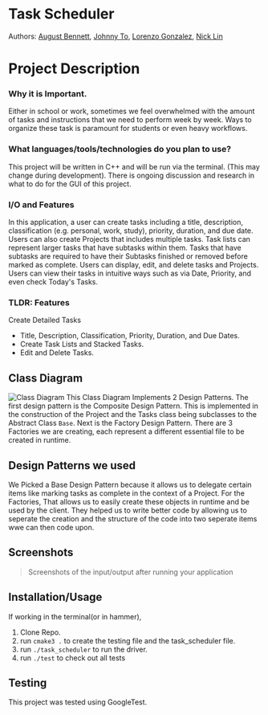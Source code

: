 # Task Scheduler
Authors: [August Bennett](https://github.com/augustpbennett), [Johnny To](https://github.com/Drabblesaur), [Lorenzo Gonzalez](https://github.com/lorenzog1), [Nick Lin](https://github.com/YYUWS)
 

# Project Description

### Why it is Important.

Either in school or work, sometimes we feel overwhelmed with the amount of tasks and instructions that we need to perform week by week. Ways to organize these task is paramount for students or even heavy workflows.

### What languages/tools/technologies do you plan to use?

This project will be written in C++ and will be run via the terminal. (This may change during development). There is ongoing discussion and research in what to do for the GUI of this project.

### I/O and Features

In this application, a user can create tasks including a title, description, classification (e.g. personal, work, study), priority, duration, and due date. Users can also create Projects that includes multiple tasks. Task lists can represent larger tasks that have subtasks within them. Tasks that have subtasks are required to have their Subtasks finished or removed before marked as complete. Users can display, edit, and delete tasks and Projects. Users can view their tasks in intuitive ways such as via Date, Priority, and even check Today's Tasks.

### TLDR: Features

Create Detailed Tasks  

- Title, Description, Classification, Priority, Duration, and Due Dates.
- Create Task Lists and Stacked Tasks.
- Edit and Delete Tasks.

## Class Diagram
![Class Diagram](https://github.com/cs100/final-project-jto015-nlin039-abenn031-lgonz173/blob/master/Images/New%20UML.png?raw=true)
This Class Diagram Implements 2 Design Patterns. The first design pattern is the Composite Design Pattern. This is implemented in the construction of the Project and the Tasks class being subclasses to the Abstract Class `Base`. Next is the Factory Design Pattern. There are 3 Factories we are creating, each represent a different essential file to be created in runtime.

## Design Patterns we used
We Picked a Base Design Pattern because it allows us to delegate certain items like marking tasks as complete in the context of a Project. For the Factories, That allows us to easily create these objects in runtime and be used by the client. They helped us to write better code by allowing us to seperate the creation and the structure of the code into two seperate items wwe can then code upon.

 ## Screenshots
 > Screenshots of the input/output after running your application
 ## Installation/Usage
 If working in the terminal(or in hammer),
 1. Clone Repo.
 2. run `cmake3 .` to create the testing file and the task_scheduler file.
 3. run `./task_scheduler` to run the driver.
 4. run `./test` to check out all tests
 ## Testing
 This project was tested using GoogleTest.
 
